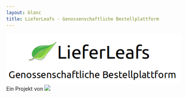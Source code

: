 ```yaml
---
layout: blanc
title: LieferLeafs - Genossenschaftliche Bestellplattform
---
```



<div class="container">
<div class="row">
<div class="col-12 align-self-center">
<div class="text-center mt-5">
<img class="mx-auto d-block" src="assets/logo.png">
</div>
</div>
</div>
<div class="row">
<div class="col-12 align-self-center">
<div class="text-center mt-5">
Ein Projekt von <a href="https://leanea.de"><img src="https://leanea.de/assets/leanea-logo-sm.png"></a>
</div>
</div>
</div>

<script src="https://webanalytics.srv.infracamp.org/webanalytics.js?subscription_id=leanea"></script>
</div>
